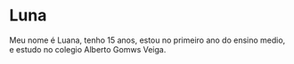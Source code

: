 # Luna
Meu nome é Luana, tenho 15 anos, estou no primeiro ano do ensino medio, e estudo no colegio Alberto Gomws Veiga.
